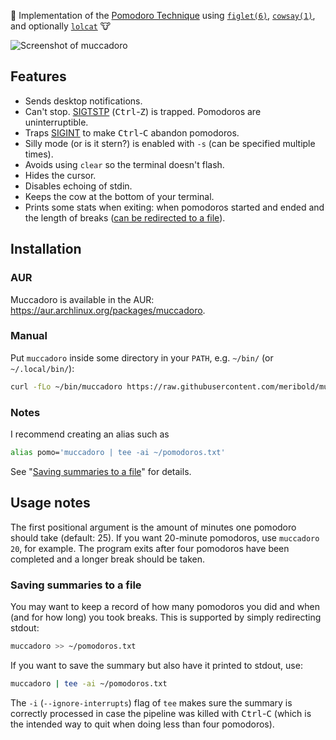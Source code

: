 :tomato: Implementation of the [Pomodoro Technique][wikipedia] using [`figlet(6)`][],
[`cowsay(1)`][], and optionally [`lolcat`][] :cow:

![Screenshot of muccadoro](/../media/screenshot.png?raw=true "MOO!")

[wikipedia]: https://en.wikipedia.org/wiki/Pomodoro_Technique
[`figlet(6)`]: http://www.figlet.org/figlet-man.html
[`cowsay(1)`]: https://linux.die.net/man/1/cowsay
[`lolcat`]: https://github.com/busyloop/lolcat

## Features

*   Sends desktop notifications.
*   Can't stop.  [SIGTSTP][] (<kbd>Ctrl</kbd>-<kbd>Z</kbd>) is trapped.  Pomodoros are
    uninterruptible.
*   Traps [SIGINT][] to make <kbd>Ctrl</kbd>-<kbd>C</kbd> abandon pomodoros.
*   Silly mode (or is it stern?) is enabled with `-s` (can be specified multiple times).
*   Avoids using `clear` so the terminal doesn't flash.
*   Hides the cursor.
*   Disables echoing of stdin.
*   Keeps the cow at the bottom of your terminal.
*   Prints some stats when exiting: when pomodoros started and ended and the length of
    breaks ([can be redirected to a file](#saving-summaries-to-a-file)).

[SIGTSTP]: https://www.gnu.org/software/libc/manual/html_node/Job-Control-Signals
[SIGINT]: https://www.gnu.org/software/libc/manual/html_node/Termination-Signals

## Installation

### AUR

Muccadoro is available in the AUR: <https://aur.archlinux.org/packages/muccadoro>.

### Manual

Put `muccadoro` inside some directory in your `PATH`, e.g. `~/bin/` (or `~/.local/bin/`):

```bash
curl -fLo ~/bin/muccadoro https://raw.githubusercontent.com/meribold/muccadoro/master/muccadoro
```

### Notes

I recommend creating an alias such as

```bash
alias pomo='muccadoro | tee -ai ~/pomodoros.txt'
```

See "[Saving summaries to a file](#saving-summaries-to-a-file)" for details.

## Usage notes

The first positional argument is the amount of minutes one pomodoro should take (default:
25).  If you want 20-minute pomodoros, use `muccadoro 20`, for example.  The program exits
after four pomodoros have been completed and a longer break should be taken.

### Saving summaries to a file

You may want to keep a record of how many pomodoros you did and when (and for how long)
you took breaks.  This is supported by simply redirecting stdout:

```bash
muccadoro >> ~/pomodoros.txt
```

If you want to save the summary but also have it printed to stdout, use:

```bash
muccadoro | tee -ai ~/pomodoros.txt
```

The `-i` (`--ignore-interrupts`) flag of `tee` makes sure the summary is correctly
processed in case the pipeline was killed with <kbd>Ctrl</kbd>-<kbd>C</kbd> (which is the
intended way to quit when doing less than four pomodoros).

<!-- vim: set tw=90 sts=-1 sw=4 et spell: -->
